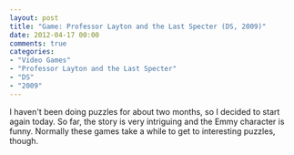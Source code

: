 ```yaml
---
layout: post
title: "Game: Professor Layton and the Last Specter (DS, 2009)"
date: 2012-04-17 00:00
comments: true
categories:
- "Video Games"
- "Professor Layton and the Last Specter"
- "DS"
- "2009"
---
```


I haven't been doing puzzles for about two months, so I decided to
start again today. So far, the story is very intriguing and the
Emmy character is funny. Normally these games take a while to get
to interesting puzzles, though.
